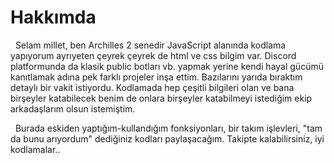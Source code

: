 # Hakkımda

&nbsp;&nbsp;Selam millet, ben Archilles 2 senedir JavaScript alanında kodlama yapıyorum ayrıyeten çeyrek çeyrek de html ve css bilgim var. Discord platformunda da klasik public botları vb. yapmak yerine kendi hayal gücümü kanıtlamak adına pek farklı projeler inşa ettim. Bazılarını yarıda bıraktım detaylı bir vakit istiyordu. Kodlamada hep çeşitli bilgileri olan ve bana birşeyler katabilecek benim de onlara birşeyler katabilmeyi istediğim ekip arkadaşlarım olsun istemiştim.

&nbsp;&nbsp;Burada eskiden yaptığım-kullandığım fonksiyonları, bir takım işlevleri, "tam da bunu arıyordum" dediğiniz kodları paylaşacağım. Takipte kalabilirsiniz, iyi kodlamalar..
